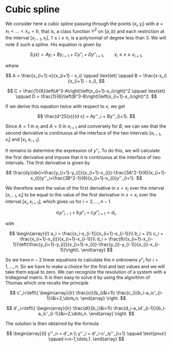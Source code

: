 # Cubic spline


We consider here a cubic spline passing through the points $(x_i,y_i)$ with $a=x_1<\ldots<x_n=b$, that is, a class function ${\mathcal C}^2$ on $[a, b]$ and each restriction at the interval $[x_{i-1},x_i]$, $1\leq i\leq n$, is a polynomial of degree less than 3. We will note $S$ such a spline. His equation is given by

$$
S_i(x) =  Ay_i + By_{i+1} + Cy''_i+ D y''_{i+1}, \qquad x_{i}\leq x\leq x_{i+1},
$$

where

$$
A = \frac{x_{i+1}-x}{x_{i+1} - x_i} \qquad \text{et} \qquad B = \frac{x-x_i}{x_{i+1} - x_i},
$$

$$
C = \frac{1}{6}\left(A^3-A\right)\left(x_{i+1}-x_i\right)^2 \qquad \text{et} \qquad D = \frac{1}{6}\left(B^3-B\right)\left(x_{i+1}-x_i\right)^2.
$$

If we derive this equation twice with respect to $x$, we get

$$
\frac{d^2S(x)}{d x} = Ay''_i + By''_{i+1}.
$$

Since $A = 1$ in $x_i$ and $A = 0$ in $x_ {i + 1}$ and conversely for $B$, we can see that the second derivative is continuous at the interface of the two intervals $[x_{i-1}, x_{i}]$ and $[x_{i}, x_{i + 1}]$.

It remains to determine the expression of $y''_i$. To do this, we will calculate the first derivative and impose that it is continuous at the interface of two intervals. The first derivative is given by

$$
\frac{dy}{dx}=\frac{y_{i+1}-y_{i}}{x_{i+1}-x_{i}}-\frac{3A^2-1}{6}(x_{i+1}-x_{i})y''_i+\frac{3B^2-1}{6}(x_{i+1}-x_{i})y''_{i+1}.
$$

We therefore want the value of the first derivative in $x = x_i$ over the interval $[x_{i-1}, x_{i}]$ to be equal to the value of the first derivative in $x = x_i$ over the interval $[x_{i}, x_{i + 1}]$; which gives us for $i = 2, \dots, n-1$

$$
a_iy''_{i-1}+b_iy''_i+c_iy''_{i+1}=d_i,
$$

with

$$
\begin{array}{l} a_i = \frac{x_i-x_{i-1}}{x_{i+1}-x_{i-1}}\\ b_i = 2\\ c_i = \frac{x_{i+1}-x_{i}}{x_{i+1}-x_{i-1}}\\ d_i = \frac{6}{x_{i+1}-x_{i-1}}\left(\frac{y_{i+1}-y_{i}}{x_{i+1}-x_{i}}-\frac{y_{i}-y_{i-1}}{x_{i}-x_{i-1}}\right). \end{array}
$$

So we have $n-2$ linear equations to calculate the $n$ unknowns $y''_i$ for $i = 1, \dots, n$. So we have to make a choice for the first and last values ​​and we will take them equal to zero. We can recognize the resolution of a system with a tridiagonal matrix. It is then easy to solve it by using the algorithm of Thomas which one recalls the principle

$$
c'_i=\left\{ \begin{array}{lr} \frac{ci}{b_i}&i=1\\ \frac{c_i}{b_i-a_ic'_{i-1}}&i=2,\dots,n. \end{array} \right.
$$

$$
d'_i=\left\{ \begin{array}{lr} \frac{di}{b_i}&i=1\\ \frac{d_i-a_id'_{i-1}}{b_i-a_ic'_{i-1}}&i=2,\dots,n. \end{array} \right.
$$

The solution is then obtained by the formula

$$
\begin{array}{l} y''_n = d'_n \\ y''_i = d'_i-c'_iy''_{i+1} \qquad \text{pour} \qquad i=n-1,\dots,1. \end{array}
$$
